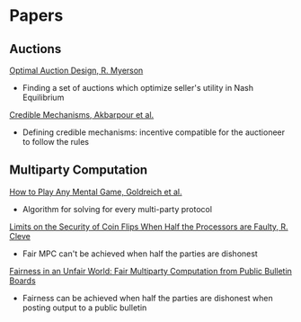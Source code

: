 # Papers

## Auctions

[Optimal Auction Design, R. Myerson](https://www.eecs.harvard.edu/cs286r/courses/spring07/papers/myerson.pdf)
- Finding a set of auctions which optimize seller's utility in Nash Equilibrium

[Credible Mechanisms, Akbarpour et al.](https://web.stanford.edu/~mohamwad/CredibleMechanisms.pdf)
- Defining credible mechanisms: incentive compatible for the auctioneer to follow the rules

## Multiparty Computation

[How to Play Any Mental Game, Goldreich et al.](https://www.math.ias.edu/~avi/PUBLICATIONS/MYPAPERS/GMW87/GMW87.pdf)
- Algorithm for solving for every multi-party protocol

[Limits on the Security of Coin Flips When Half the Processors are Faulty, R. Cleve](https://dl.acm.org/doi/pdf/10.1145/12130.12168)
- Fair MPC can't be achieved when half the parties are dishonest

[Fairness in an Unfair World: Fair Multiparty Computation from Public Bulletin Boards](https://dl.acm.org/doi/pdf/10.1145/3133956.3134092)
- Fairness can be achieved when half the parties are dishonest when posting output to a public bulletin
